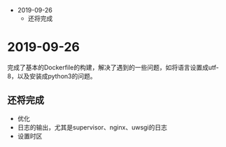 <!-- MarkdownTOC -->

- 2019-09-26
    - 还将完成

<!-- /MarkdownTOC -->
# 2019-09-26

完成了基本的Dockerfile的构建，解决了遇到的一些问题，如将语言设置成utf-8，以及安装成python3的问题。
## 还将完成
- 优化
- 日志的输出，尤其是supervisor、nginx、uwsgi的日志
- 设置时区
